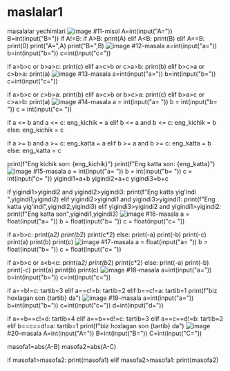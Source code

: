 # maslalar1
masalalar  yechimlari
![image](https://github.com/user-attachments/assets/49d2f991-7728-43c9-8251-3d6125a750b9)
#11-misol
A=int(input("A="))
B=int(input("B="))
if A!=B:
    if A>B:
        print(A)
    elif A<B:
        print(B)
elif A==B:
    print(0)
print("A=",A)
print("B=",B)
![image](https://github.com/user-attachments/assets/e434e863-f793-43a3-9428-f6fd7d03d981)
#12-masala
a=int(input("a="))
b=int(input("b="))
c=int(input("c="))

if a>b>c or b>a>c:
    print(c)
elif a>c>b or c>a>b:
    print(b)
elif b>c>a or c>b>a:
    print(a)
![image](https://github.com/user-attachments/assets/f637a020-7c58-4255-9416-1c61cfc0986b)
#13-masala
a=int(input("a="))
b=int(input("b="))
c=int(input("c="))

if a>b>c or c>b>a:
    print(b)
elif a>c>b or b>c>a:
    print(c)
elif b>a>c or c>a>b:
    print(a)
![image](https://github.com/user-attachments/assets/6776dae4-770d-4d50-9dcd-f6338a1ae42a)
#14-masala
a = int(input("a= "))
b = int(input("b= "))
c = int(input("c= "))

if a <= b and a <= c:
    eng_kichik = a
elif b <= a and b <= c:
    eng_kichik = b
else:
    eng_kichik = c

if a >= b and a >= c:
    eng_katta = a
elif b >= a and b >= c:
    eng_katta = b
else:
    eng_katta = c

print(f"Eng kichik son: {eng_kichik}")
print(f"Eng katta son: {eng_katta}")
![image](https://github.com/user-attachments/assets/f317f1ba-ac23-4526-9dd7-ae35bd5c5eaf)
#15-masala
a = int(input("a= "))
b = int(input("b= "))
c = int(input("c= "))
yigindi1=a+b
yigindi2=a+c
yigindi3=b+c

if yigindi1>yigindi2 and yigindi2>yigindi3:
    print(f"Eng katta yig'indi ",yigindi1,yigindi2)
elif yigindi2>yigindi1 and yigindi3>yigindi1:
    print(f"Eng katta yig'indi",yigindi2,yigindi3)
elif yigindi3>yigindi2 and yigindi1>yigindi2:
    print(f"Eng katta son",yigindi1,yigindi3)
![image](https://github.com/user-attachments/assets/7d4cf5de-cef6-477f-850f-f29662f38eb1)
#16-masala
a = float(input("a= "))
b = float(input("b= "))
c = float(input("c= "))

if a>b>c:
    print(a*2)
    print(b*2)
    print(c*2)
else:
    print(-a)
    print(-b)
    print(-c)
print(a)
print(b)
print(c)
![image](https://github.com/user-attachments/assets/001e5f5b-dd19-4041-9a58-73b033e53479)
#17-masala
a = float(input("a= "))
b = float(input("b= "))
c = float(input("c= "))

if a>b>c or a<b<c:
    print(a*2)
    print(b*2)
    print(c*2)
else:
    print(-a)
    print(-b)
    print(-c)
print(a)
print(b)
print(c)
![image](https://github.com/user-attachments/assets/b7770610-1619-4e7b-8d2f-6f0a22a24e46)
#18-masala
a=int(input("a="))
b=int(input("b="))
c=int(input("c="))

if a==b!=c:
    tartib=3
elif a==c!=b:
    tartib=2
elif b==c!=a:
    tartib=1
print(f"biz hoxlagan son {tartib} da")
![image](https://github.com/user-attachments/assets/32838d65-e63d-4221-aea7-cc6dbbd1ca28)
#19-masala
a=int(input("a="))
b=int(input("b="))
c=int(input("c="))
d=int(input("d="))

if a==b==c!=d:
    tartib=4
elif a==b==d!=c:
    tartib=3
elif a==c==d!=b:
    tartib=2
elif b==c==d!=a:
    tartib=1
print(f"biz hoxlagan son {tartib} da")
![image](https://github.com/user-attachments/assets/79051de9-41d1-442e-b786-cc433a6dffde)
#20-masala
A=int(input("A="))
B=int(input("B="))
C=int(input("C="))

masofa1=abs(A-B)
masofa2=abs(A-C)

if masofa1>masofa2:
    print(masofa1)
elif masofa2>masofa1:
    print(masofa2)
